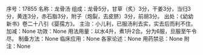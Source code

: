 序号：17855
名称：龙骨汤
组成：龙骨5分，甘草（炙）3分，干姜3分，当归3分，黄连3分，赤石脂3分，附子（炮裂，去皮脐）3分，前胡3分。
出处：《幼幼新书》卷二十八引《婴孺方》。
主治：小儿利，已服汤利去实，实去后而利不住。
加减：None
功效：None
用法用量：以水4升，煮1升2合。分为6服，旦服至午令尽。
制备方法：None
临床应用：None
各家论述：None
用药禁忌：None
附注：None
